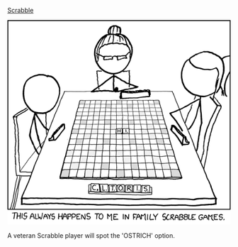 [Scrabble](https://xkcd.com/492)

![Scrabble](./random_comic.png)

A veteran Scrabble player will spot the 'OSTRICH' option.

